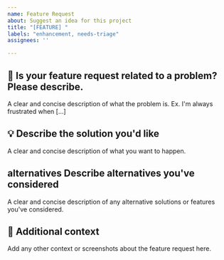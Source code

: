 ```yaml
---
name: Feature Request
about: Suggest an idea for this project
title: "[FEATURE] "
labels: "enhancement, needs-triage"
assignees: ''

---
```


## 🤔 Is your feature request related to a problem? Please describe.
A clear and concise description of what the problem is. Ex. I'm always frustrated when [...]

## 💡 Describe the solution you'd like
A clear and concise description of what you want to happen.

##  alternatives Describe alternatives you've considered
A clear and concise description of any alternative solutions or features you've considered.

## 📖 Additional context
Add any other context or screenshots about the feature request here. 